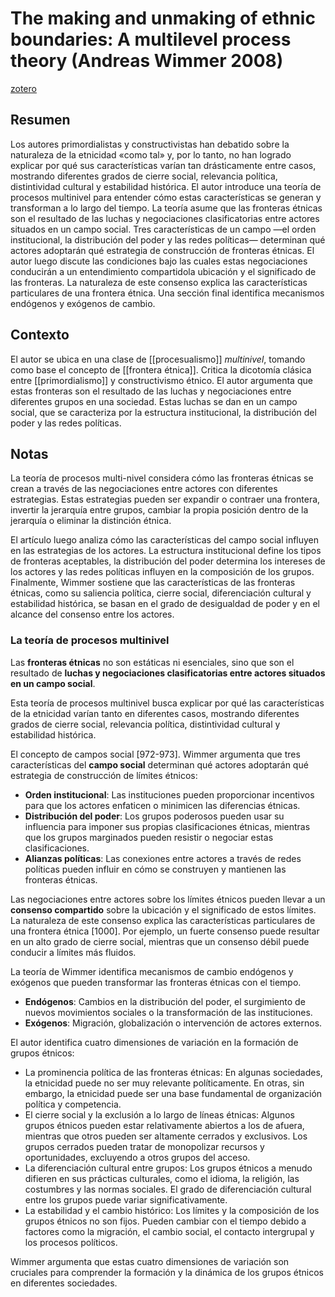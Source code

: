 # The making and unmaking of ethnic boundaries: A multilevel process theory (Andreas Wimmer 2008)
[zotero](zotero://select/items/@wimmer2008)

## Resumen

Los autores primordialistas y constructivistas han debatido sobre la naturaleza de la etnicidad «como tal» y, por lo tanto, no han logrado explicar por qué sus características varían tan drásticamente entre casos, mostrando diferentes grados de cierre social, relevancia política, distintividad cultural y estabilidad histórica. El autor introduce una teoría de procesos multinivel para entender cómo estas características se generan y transforman a lo largo del tiempo. La teoría asume que las fronteras étnicas son el resultado de las luchas y negociaciones clasificatorias entre actores situados en un campo social. Tres características de un campo —el orden institucional, la distribución del poder y las redes políticas— determinan qué actores adoptarán qué estrategia de construcción de fronteras étnicas. El autor luego discute las condiciones bajo las cuales estas negociaciones conducirán a un entendimiento compartidola ubicación y el significado de las fronteras. La naturaleza de este consenso explica las características particulares de una frontera étnica. Una sección final identifica mecanismos endógenos y exógenos de cambio.

## Contexto

El autor se ubica en una clase de [[procesualismo]] *multinivel*, tomando como base el concepto de [[frontera étnica]]. Critica la dicotomía clásica entre [[primordialismo]] y constructivismo étnico. El autor argumenta que estas fronteras son el resultado de las luchas y negociaciones entre diferentes grupos en una sociedad. Estas luchas se dan en un campo social, que se caracteriza por la estructura institucional, la distribución del poder y las redes políticas.

## Notas
 
<!--Argumentos generales:-->
La teoría de procesos multi-nivel considera cómo las fronteras étnicas se crean a través de las negociaciones entre actores con diferentes estrategias. Estas estrategias pueden ser expandir o contraer una frontera, invertir la jerarquía entre grupos, cambiar la propia posición dentro de la jerarquía o eliminar la distinción étnica.

El artículo luego analiza cómo las características del campo social influyen en las estrategias de los actores. La estructura institucional define los tipos de fronteras aceptables, la distribución del poder determina los intereses de los actores y las redes políticas influyen en la composición de los grupos. Finalmente, Wimmer sostiene que las características de las fronteras étnicas, como su saliencia política, cierre social, diferenciación cultural y estabilidad histórica, se basan en el grado de desigualdad de poder y en el alcance del consenso entre los actores.

### La teoría de procesos multinivel

Las **fronteras étnicas** no son estáticas ni esenciales, sino que son el resultado de **luchas y negociaciones clasificatorias entre actores situados en un campo social**. 

Esta teoría de procesos multinivel busca explicar por qué las características de la etnicidad varían tanto en diferentes casos, mostrando diferentes grados de cierre social, relevancia política, distintividad cultural y estabilidad histórica.


El concepto de campos social [972-973]. Wimmer argumenta que tres características del **campo social** determinan qué actores adoptarán qué estrategia de construcción de límites étnicos:

* **Orden institucional**: Las instituciones pueden proporcionar incentivos para que los actores enfaticen o minimicen las diferencias étnicas. 
* **Distribución del poder**: Los grupos poderosos pueden usar su influencia para imponer sus propias clasificaciones étnicas, mientras que los grupos marginados pueden resistir o negociar estas clasificaciones.
* **Alianzas políticas**: Las conexiones entre actores a través de redes políticas pueden influir en cómo se construyen y mantienen las fronteras étnicas. 

Las negociaciones entre actores sobre los límites étnicos pueden llevar a un **consenso compartido** sobre la ubicación y el significado de estos límites. La naturaleza de este consenso explica las características particulares de una frontera étnica [1000]. Por ejemplo, un fuerte consenso puede resultar en un alto grado de cierre social, mientras que un consenso débil puede conducir a límites más fluidos.

La teoría de Wimmer identifica mecanismos de cambio endógenos y exógenos que pueden transformar las fronteras étnicas con el tiempo. 

* **Endógenos**: Cambios en la distribución del poder, el surgimiento de nuevos movimientos sociales o la transformación de las instituciones.
* **Exógenos**: Migración, globalización o intervención de actores externos.

El autor identifica cuatro dimensiones de variación en la formación de grupos étnicos:

- La prominencia política de las fronteras étnicas: En algunas sociedades, la etnicidad puede no ser muy relevante políticamente. En otras, sin embargo, la etnicidad puede ser una base fundamental de organización política y competencia.
- El cierre social y la exclusión a lo largo de líneas étnicas: Algunos grupos étnicos pueden estar relativamente abiertos a los de afuera, mientras que otros pueden ser altamente cerrados y exclusivos. Los grupos cerrados pueden tratar de monopolizar recursos y oportunidades, excluyendo a otros grupos del acceso.
- La diferenciación cultural entre grupos: Los grupos étnicos a menudo difieren en sus prácticas culturales, como el idioma, la religión, las costumbres y las normas sociales. El grado de diferenciación cultural entre los grupos puede variar significativamente. 
- La estabilidad y el cambio histórico: Los límites y la composición de los grupos étnicos no son fijos. Pueden cambiar con el tiempo debido a factores como la migración, el cambio social, el contacto intergrupal y los procesos políticos.

Wimmer argumenta que estas cuatro dimensiones de variación son cruciales para comprender la formación y la dinámica de los grupos étnicos en diferentes sociedades.
